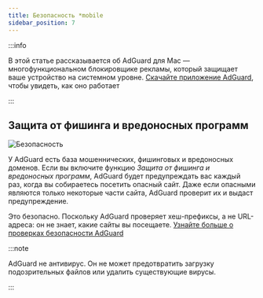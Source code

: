 ```yaml
---
title: Безопасность *mobile
sidebar_position: 7
---
```


:::info

В этой статье рассказывается об AdGuard для Mac — многофункциональном блокировщике рекламы, который защищает ваше устройство на системном уровне. [Скачайте приложение AdGuard](https://agrd.io/download-kb-adblock), чтобы увидеть, как оно работает

:::

## Защита от фишинга и вредоносных программ

![Безопасность](https://cdn.adtidy.org/content/kb/ad_blocker/mac/security.png)

У AdGuard есть база мошеннических, фишинговых и вредоносных доменов. Если вы включите функцию _Защита от фишинга и вредоносных программ_, AdGuard будет предупреждать вас каждый раз, когда вы собираетесь посетить опасный сайт. Даже если опасными являются только некоторые части сайта, AdGuard проверит их и выдаст предупреждение.

Это безопасно. Поскольку AdGuard проверяет хеш-префиксы, а не URL-адреса: он не знает, какие сайты вы посещаете. [Узнайте больше о проверках безопасности AdGuard](/general/browsing-security)

:::note

AdGuard не антивирус. Он не может предотвратить загрузку подозрительных файлов или удалить существующие вирусы.

:::
